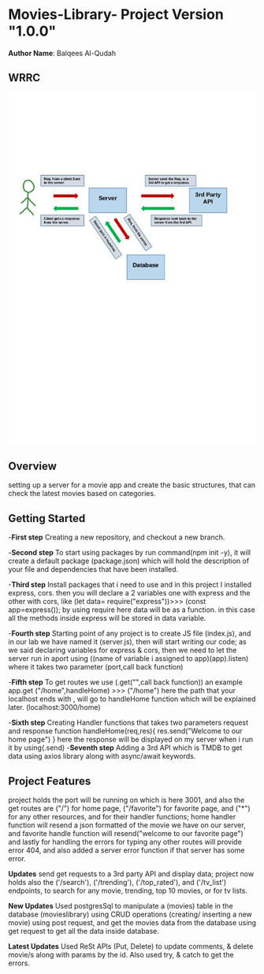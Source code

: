 # Movies-Library- Project Version  "1.0.0"

**Author Name**: Balqees Al-Qudah

## WRRC

![WRRC image](./assets/image3.jpg)

## Overview

setting up a server for a movie app and create the basic structures, that  can check the latest movies based on categories.

## Getting Started

-**First step**
Creating a new repository, and checkout a new branch.

-**Second step**
To start using packages by run command(npm init -y), it will create a default package (package.json) which will hold the description of your file and dependencies that have been installed.

-**Third step**
Install packages that i need to use and in this project I installed express, cors.
then you will declare a 2 variables one with express and the other with cors, like
(let data= require("express"))>>> (const app=express()); by using require here data will be as a function. in this case all the methods inside express will be stored in data variable.

-**Fourth step**
Starting point of any project is to create JS file (index.js), and in our lab we have named it (server.js), then will start writing our code; as we said declaring variables for express & cors, then we need to let the server run in aport using ((name of variable i assigned to app)(app).listen) where it takes two parameter (port,call back function)

-**Fifth step**
To get  routes we use (.get("",call back function)) an example
app.get ("/home",handleHome) >>> ("/home") here the path that your localhost ends with , will go to handleHome function which will be explained later. (localhost:3000/home)

-**Sixth step**
Creating Handler functions that takes two parameters request and response
function handleHome(req,res){
  res.send("Welcome to our home page")
} here the response will be displayed on my server when i run it by using(.send)
-**Seventh step**
Adding a 3rd API which is TMDB to get data using axios library along with async/await keywords.

## Project Features

project holds the port will be running on which is here 3001, and also the get routes are ("/") for home page, ("/favorite") for favorite page, and ("*") for any other resources, and for their handler functions; home handler function will resend a json formatted of the movie we have on our server, and favorite handle function will resend("welcome to our favorite page") and lastly for handling the errors for typing any other routes will provide error 404, and also added a server error function if that server has some error.

**Updates** send get requests to a 3rd party API and display data; project now holds also the ('/search'), ('/trending'), ('/top_rated'), and ('/tv_list') endpoints, to search for any movie, trending, top 10 movies, or for tv lists.

**New Updates**
Used postgresSql to manipulate a (movies) table in the database (movieslibrary) using CRUD operations (creating/ inserting a new movie) using post request, and get the movies data from the database using get request to get all the data inside database.

**Latest Updates**
Used ReSt APIs (Put, Delete) to update comments, & delete movie/s along with params by the id. Also used try, & catch to get the errors.
